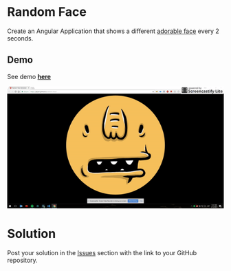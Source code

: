 # Random Face

Create an Angular Application that shows a different [adorable face](http://avatars.adorable.io) every 2 seconds.

## Demo

See demo **[here](https://jdjuan.github.io/random-face/)**

![Demo](demo.gif)

# Solution

Post your solution in the [Issues](https://github.com/angular-medellin/challenges/issues) section with the link to your GitHub repository.